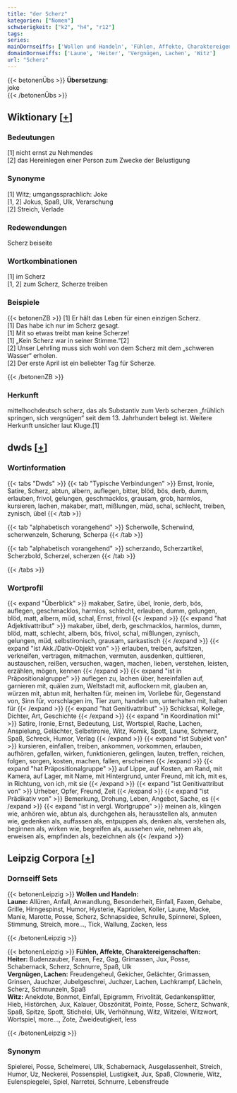 ```yaml
---
title: "der Scherz"
kategorien: ["Nomen"]
schwierigkeit: ["k2", "h4", "r12"]
tags:
series:
mainDornseiffs: ['Wollen und Handeln', 'Fühlen, Affekte, Charaktereigenschaften']
domainDornseiffs: ['Laune', 'Heiter', 'Vergnügen, Lachen', 'Witz']
url: "Scherz"
---
```


{{< betonenÜbs >}}
**Übersetzung:**  
joke  
{{< /betonenÜbs >}}

## Wiktionary [[+](https://de.wiktionary.org/wiki/Scherz)]

### Bedeutungen
[1] nicht ernst zu Nehmendes  
[2] das Hereinlegen einer Person zum Zwecke der Belustigung  

### Synonyme
[1] Witz; umgangssprachlich: Joke  
[1, 2] Jokus, Spaß, Ulk, Verarschung  
[2] Streich, Verlade  

### Redewendungen
Scherz beiseite  

### Wortkombinationen
[1] im Scherz  
[1, 2] zum Scherz, Scherze treiben  

### Beispiele
{{< betonenZB >}}
[1] Er hält das Leben für einen einzigen Scherz.  
[1] Das habe ich nur im Scherz gesagt.  
[1] Mit so etwas treibt man keine Scherze!  
[1] „Kein Scherz war in seiner Stimme.“[2]  
[2] Unser Lehrling muss sich wohl von dem Scherz mit dem „schweren Wasser“ erholen.  
[2] Der erste April ist ein beliebter Tag für Scherze.  

{{< /betonenZB >}}
### Herkunft
mittelhochdeutsch scherz, das als Substantiv zum Verb scherzen „frühlich springen, sich vergnügen“ seit dem 13. Jahrhundert belegt ist. Weitere Herkunft unsicher laut Kluge.[1]  



## dwds [[+](https://www.dwds.de/wb/Scherz)]

### Wortinformation
{{< tabs "Dwds" >}}
{{< tab "Typische Verbindungen" >}}
Ernst, Ironie, Satire, Scherz, abtun, albern, auflegen, bitter, blöd, bös, derb, dumm, erlauben, frivol, gelungen, geschmacklos, grausam, grob, harmlos, kursieren, lachen, makaber, matt, mißlungen, müd, schal, schlecht, treiben, zynisch, übel
{{< /tab >}}

{{< tab "alphabetisch vorangehend" >}}
Scherwolle, Scherwind, scherwenzeln, Scherung, Scherpa
{{< /tab >}}

{{< tab "alphabetisch vorangehend" >}}
scherzando, Scherzartikel, Scherzbold, Scherzel, scherzen
{{< /tab >}}

{{< /tabs >}}

### Wortprofil
{{< expand "Überblick" >}} makaber, Satire, übel, Ironie, derb, bös, auflegen, geschmacklos, harmlos, schlecht, erlauben, dumm, gelungen, blöd, matt, albern, müd, schal, Ernst, frivol {{< /expand >}}
{{< expand "hat Adjektivattribut" >}} makaber, übel, derb, geschmacklos, harmlos, dumm, blöd, matt, schlecht, albern, bös, frivol, schal, mißlungen, zynisch, gelungen, müd, selbstironisch, grausam, sarkastisch {{< /expand >}}
{{< expand "ist Akk./Dativ-Objekt von" >}} erlauben, treiben, aufsitzen, verkneifen, vertragen, mitmachen, vermuten, ausdenken, quittieren, austauschen, reißen, versuchen, wagen, machen, lieben, verstehen, leisten, erzählen, mögen, kennen {{< /expand >}}
{{< expand "ist in Präpositionalgruppe" >}} auflegen zu, lachen über, hereinfallen auf, garnieren mit, quälen zum, Weltstadt mit, auflockern mit, glauben an, würzen mit, abtun mit, herhalten für, meinen im, Vorliebe für, Gegenstand von, Sinn für, vorschlagen im, Tier zum, handeln um, unterhalten mit, halten für {{< /expand >}}
{{< expand "hat Genitivattribut" >}} Schicksal, Kollege, Dichter, Art, Geschichte {{< /expand >}}
{{< expand "in Koordination mit" >}} Satire, Ironie, Ernst, Bedeutung, List, Wortspiel, Rache, Lachen, Anspielung, Gelächter, Selbstironie, Witz, Komik, Spott, Laune, Schmerz, Spaß, Schreck, Humor, Verlag {{< /expand >}}
{{< expand "ist Subjekt von" >}} kursieren, einfallen, treiben, ankommen, vorkommen, erlauben, aufhören, gefallen, wirken, funktionieren, gelingen, lauten, treffen, reichen, folgen, sorgen, kosten, machen, fallen, erscheinen {{< /expand >}}
{{< expand "hat Präpositionalgruppe" >}} auf Lippe, auf Kosten, am Rand, mit Kamera, auf Lager, mit Name, mit Hintergrund, unter Freund, mit ich, mit es, in Richtung, von ich, mit sie {{< /expand >}}
{{< expand "ist Genitivattribut von" >}} Urheber, Opfer, Freund, Zeit {{< /expand >}}
{{< expand "ist Prädikativ von" >}} Bemerkung, Drohung, Leben, Angebot, Sache, es {{< /expand >}}
{{< expand "ist in vergl. Wortgruppe" >}} meinen als, klingen wie, anhören wie, abtun als, durchgehen als, herausstellen als, anmuten wie, gedenken als, auffassen als, entpuppen als, denken als, verstehen als, beginnen als, wirken wie, begreifen als, aussehen wie, nehmen als, erweisen als, empfinden als, bezeichnen als {{< /expand >}}

## Leipzig Corpora [[+](https://corpora.uni-leipzig.de/en/res?word=Scherz&corpusId=deu_newscrawl-public_2018)]

### Dornseiff Sets
{{< betonenLeipzig >}}
**Wollen und Handeln:**  
**Laune:** Allüren, Anfall, Anwandlung, Besonderheit, Einfall, Faxen, Gehabe, Grille, Hirngespinst, Humor, Hysterie, Kapriolen, Koller, Laune, Macke, Manie, Marotte, Posse, Scherz, Schnapsidee, Schrulle, Spinnerei, Spleen, Stimmung, Streich, more..., Tick, Wallung, Zacken, less  

{{< /betonenLeipzig >}}


{{< betonenLeipzig >}}
**Fühlen, Affekte, Charaktereigenschaften:**  
**Heiter:** Budenzauber, Faxen, Fez, Gag, Grimassen, Jux, Posse, Schabernack, Scherz, Schnurre, Spaß, Ulk  
**Vergnügen, Lachen:** Freudengeheul, Gekicher, Gelächter, Grimassen, Grinsen, Jauchzer, Jubelgeschrei, Juchzer, Lachen, Lachkrampf, Lächeln, Scherz, Schmunzeln, Spaß  
**Witz:** Anekdote, Bonmot, Einfall, Epigramm, Frivolität, Gedankensplitter, Hieb, Histörchen, Jux, Kalauer, Obszönität, Pointe, Posse, Scherz, Schwank, Spaß, Spitze, Spott, Stichelei, Ulk, Verhöhnung, Witz, Witzelei, Witzwort, Wortspiel, more..., Zote, Zweideutigkeit, less  

{{< /betonenLeipzig >}}

### Synonym
Spielerei, Posse, Schelmerei, Ulk, Schabernack, Ausgelassenheit, Streich, Humor, Uz, Neckerei, Possenspiel, Lustigkeit, Jux, Spaß, Clownerie, Witz, Eulenspiegelei, Spiel, Narretei, Schnurre, Lebensfreude

